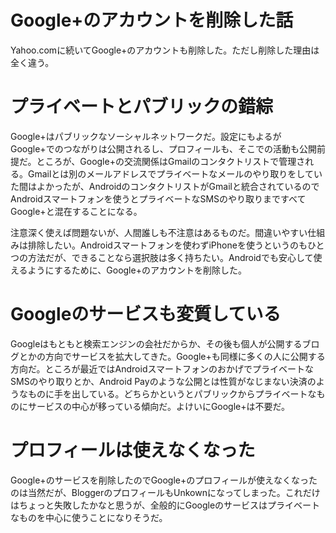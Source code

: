 # Google+のアカウントを削除した話

Yahoo.comに続いてGoogle+のアカウントも削除した。ただし削除した理由は全く違う。

# プライベートとパブリックの錯綜

Google+はパブリックなソーシャルネットワークだ。設定にもよるがGoogle+でのつながりは公開されるし、プロフィールも、そこでの活動も公開前提だ。ところが、Google+の交流関係はGmailのコンタクトリストで管理される。Gmailとは別のメールアドレスでプライベートなメールのやり取りをしていた間はよかったが、AndroidのコンタクトリストがGmailと統合されているのでAndroidスマートフォンを使うとプライベートなSMSのやり取りまですべてGoogle+と混在することになる。

注意深く使えば問題ないが、人間誰しも不注意はあるものだ。間違いやすい仕組みは排除したい。Androidスマートフォンを使わずiPhoneを使うというのもひとつの方法だが、できることなら選択肢は多く持ちたい。Androidでも安心して使えるようにするために、Google+のアカウントを削除した。

# Googleのサービスも変質している

Googleはもともと検索エンジンの会社だからか、その後も個人が公開するブログとかの方向でサービスを拡大してきた。Google+も同様に多くの人に公開する方向だ。ところが最近ではAndroidスマートフォンのおかげでプライベートなSMSのやり取りとか、Android Payのような公開とは性質がなじまない決済のようなものに手を出している。どちらかというとパブリックからプライベートなものにサービスの中心が移っている傾向だ。よけいにGoogle+は不要だ。

# プロフィールは使えなくなった

Google+のサービスを削除したのでGoogle+のプロフィールが使えなくなったのは当然だが、BloggerのプロフィールもUnkownになってしまった。これだけはちょっと失敗したかなと思うが、全般的にGoogleのサービスはプライベートなものを中心に使うことになりそうだ。
